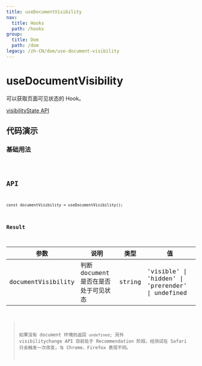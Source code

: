 ```yaml
---
title: useDocumentVisibility
nav:
  title: Hooks
  path: /hooks
group:
  title: Dom
  path: /dom
legacy: /zh-CN/dom/use-document-visibility
---
```


# useDocumentVisibility

可以获取页面可见状态的 Hook。

[visibilityState API](https://developer.mozilla.org/docs/Web/API/Document/visibilityState)

## 代码演示

### 基础用法

<code src="./demo/demo1.tsx" />


## API

```
const documentVisibility = useDocumentVisibility();
```

### Result
| 参数    | 说明                                         | 类型                   | 值 |
|---------|----------------------------------------------|------------------------|--------|
| documentVisibility | 判断 document 是否在是否处于可见状态 | string | 'visible' \| 'hidden' \| 'prerender'  \| undefined    |

> 如果没有 document 环境则返回 `undefined`; 另外 visibilitychange API 目前处于 Recommendation 阶段，经测试在 Safari 只会触发一次改变，与 Chrome、Firefox 表现不同。
